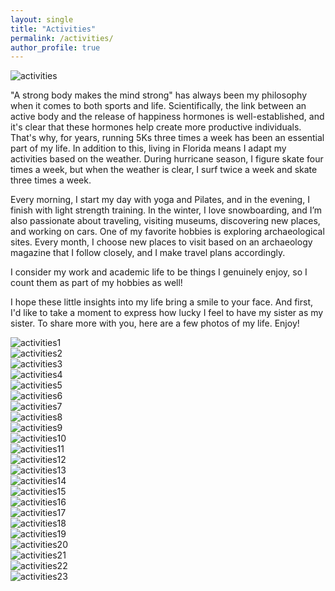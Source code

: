 ```yaml
---
layout: single
title: "Activities"
permalink: /activities/
author_profile: true
---
```


![activities](https://vefaayyildiz.github.io/images/activities.jpg)  


"A strong body makes the mind strong" has always been my philosophy when it comes to both sports and life. Scientifically, the link between an active body and the release of happiness hormones is well-established, and it's clear that these hormones help create more productive individuals. That's why, for years, running 5Ks three times a week has been an essential part of my life. In addition to this, living in Florida means I adapt my activities based on the weather. During hurricane season, I figure skate four times a week, but when the weather is clear, I surf twice a week and skate three times a week.

Every morning, I start my day with yoga and Pilates, and in the evening, I finish with light strength training. In the winter, I love snowboarding, and I’m also passionate about traveling, visiting museums, discovering new places, and working on cars. One of my favorite hobbies is exploring archaeological sites. Every month, I choose new places to visit based on an archaeology magazine that I follow closely, and I make travel plans accordingly.

I consider my work and academic life to be things I genuinely enjoy, so I count them as part of my hobbies as well!

I hope these little insights into my life bring a smile to your face. And first, I'd like to take a moment to express how lucky I feel to have my sister as my sister. To share more with you, here are a few photos of my life. Enjoy!

![activities1](https://vefaayyildiz.github.io/images/dilan.jpg)  
![activities2](https://vefaayyildiz.github.io/images/image000007.jpg)  
![activities3](https://vefaayyildiz.github.io/images/IMG_1077.jpg)  
![activities4](https://vefaayyildiz.github.io/images/IMG_1200.jpg)  
![activities5](https://vefaayyildiz.github.io/images/IMG_1606.PNG)  
![activities6](https://vefaayyildiz.github.io/images/IMG_1682.jpg)  
![activities7](https://vefaayyildiz.github.io/images/IMG_3754.jpg)  
![activities8](https://vefaayyildiz.github.io/images/IMG_3800.jpg)  
![activities9](https://vefaayyildiz.github.io/images/IMG_3975.jpg)  
![activities10](https://vefaayyildiz.github.io/images/IMG_4767.jpg)  
![activities11](https://vefaayyildiz.github.io/images/IMG_4895.jpg)  
![activities12](https://vefaayyildiz.github.io/images/IMG_5101.jpg)  
![activities13](https://vefaayyildiz.github.io/images/IMG_5819.jpg)  
![activities14](https://vefaayyildiz.github.io/images/IMG_6072.jpg)  
![activities15](https://vefaayyildiz.github.io/images/IMG_6215.jpg)  
![activities16](https://vefaayyildiz.github.io/images/IMG_6294.jpg)  
![activities17](https://vefaayyildiz.github.io/images/IMG_6297.jpg)  
![activities18](https://vefaayyildiz.github.io/images/IMG_6759.jpg)  
![activities19](https://vefaayyildiz.github.io/images/IMG_6868.jpg)  
![activities20](https://vefaayyildiz.github.io/images/IMG_7260.PNG)  
![activities21](https://vefaayyildiz.github.io/images/IMG_7309.jpg)  
![activities22](https://vefaayyildiz.github.io/images/IMG_7985.jpg)  
![activities23](https://vefaayyildiz.github.io/images/IMG_9665.jpg)  
